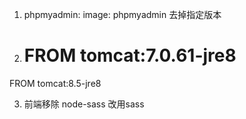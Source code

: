 1.  phpmyadmin:
    image: phpmyadmin
 去掉指定版本


2. # FROM tomcat:7.0.61-jre8
FROM tomcat:8.5-jre8


3. 前端移除 node-sass 改用sass